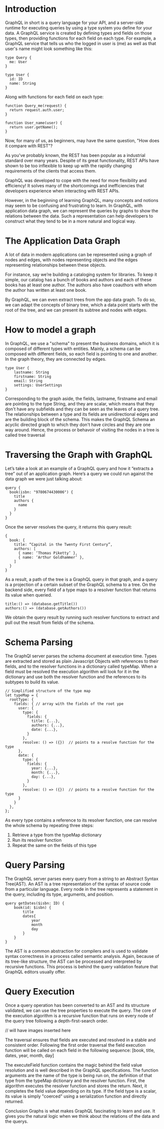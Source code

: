 # Introduction
GraphQL in short is a query language for your API, and a server-side runtime for executing queries by using a type system you define for your data. 
A GraphQL service is created by defining types and fields on those types, then providing functions for each field on each type. For example, a GraphQL service that tells us who the logged in user is (me) as well as that user's name might look something like this:
```
type Query {
  me: User
}

type User {
  id: ID
  name: String
}
```
Along with functions for each field on each type:
```
function Query_me(request) {
  return request.auth.user;
}

function User_name(user) {
  return user.getName();
}
```
Now, for many of us, as beginners, may have the same question, "How does it compare with REST"?

As you've probably known, the REST has been popular as a industrial standard over many years. Despite of its great functionality, REST APIs have shown to be too inflexible to keep up with the rapidly changing requirements of the clients that access them.

GraphQL was developed to cope with the need for more flexibility and efficiency! It solves many of the shortcomings and inefficiencies that developers experience when interacting with REST APIs.

However, in the beginning of learning GraphQL, many concepts and notions may seem to be confusing and frustrating to learn. In GraphQL, with application data graph, we can represent the queries by graphs to show the relations between the data. Such a representation can help developers to construct what they tend to be in a more natural and logical way. 

# The Application Data Graph
A lot of data in modern applications can be represented using a graph of nodes and edges, with nodes representing objects and the edges representing relationships between these objects.

For instance, say we’re building a cataloging system for libraries. To keep it simple, our catalog has a bunch of books and authors and each of these books has at least one author. The authors also have coauthors with whom the author has written at least one book.

By GraphQL, we can even extract trees from the app data graph. To do so, we can adapt the concepts of binary tree, which a data point starts with the root of the tree, and we can present its subtree and nodes with edges.

# How to model a graph 
In GraphQL, we use a "schema" to present the business domains, which it is composed of different types with entities. Mainly, a schema can be composed with different fields, so each field is pointing to one and another. In the graph theory, they are connected by edges.

```
type User {
    lastname: String
    firstname: String
    email: String
    settings: UserSettings
}
```

Corresponding to the graph aside, the fields, lastname, firstname and email are pointing to the type String, and they are scalar, which means that they don't have any subfields and they can be seen as the leaves of a query tree. The relationships between a type and its fields are unidirectional edges and are the building block of the schema. This makes the GraphQL Schema an acyclic directed graph to which they don't have circles and they are one way around. Hence, the process or behavoir of visiting the nodes in a tree is called tree traversal

# Traversing the Graph with GraphQL
Let’s take a look at an example of a GraphQL query and how it “extracts a tree” out of an application graph. Here’s a query we could run against the data graph we were just talking about:
```
query {
  book(isbn: "9780674430006") {
    title 
    authors {
      name
    }
  }
}
```
Once the server resolves the query, it returns this query result:
```
{
  book: {
    title: “Capital in the Twenty First Century”,
    authors: [
      { name: ‘Thomas Piketty’ },
      { name: ‘Arthur Goldhammer’ },
    ]
  }
}
```
As a result, a path of the tree is a GraphQL query in that graph, and a query is a projection of a certain subset of the GraphQL schema to a tree. On the backend side, every field of a type maps to a resolver function that returns its value when queried.

```
title:() => (database.getTitle())
authors:() => (database.getAuthors())
```
We obtain the query result by running such resolver functions to extract and pull out the result from fields of the schema.

# Schema Parsing
The GraphQl server parses the schema document at execution time. Types are extracted and stored as plain Javascript Objects with references to their fields, and to the resolver functions in a dictionary called typeMap. When a field must be resolved the execution algorithm will look for it in the dictionary and use both the resolver function and the references to its subtypes to build its value.

```
// Simplified structure of the type map
let typeMap = {
  rootType: {
    fields: { // array with the fields of the root ype
      user: {
        type: {
          fields: {
            title: {...},
            authors: {...},
            date: {...},
          }
        },
        resolve: () => ({})  // points to a resolve function for the type
      },
      date: {
        type: {
          fields: {
            year: {...},
            month: {...},
            day: {...},
          }
        },
        resolve: () => ({})  // points to a resolve function for the type
      }
    }
  },
};
```

As every type contains a reference to its resolver function, one can resolve the whole schema by repeating three steps:

1. Retrieve a type from the typeMap dictionary
2. Run its resolver function
3. Repeat the same on the fields of this type

# Query Parsing
The GraphQL server parses every query from a string to an Abstract Syntax Tree(AST). An AST is a tree representation of the syntax of source code from a particular language. Every node in the tree represents a statement in the query, including its type, arguments, and position.

```
query getDates($isbn: ID) {
    book(id: $isbn) {
        title
        dates{
            year
            month
            day
        }
    }
}
```
The AST is a common abstraction for compilers and is used to validate syntax correctness in a process called semantic analysis. Again, because of its tree-like structure, the AST can be processed and interpreted by recursive functions. This process is behind the query validation feature that GraphQL editors usually offer.

# Query Execution
Once a query operation has been converted to an AST and its structure validated, we can use the tree properties to execute the query. The core of the execution algorithm is a recursive function that runs on every node of the query tree following a depth-first-search order.

// will have images inserted here

The traversal ensures that fields are executed and resolved in a stable and consistent order. Following the first order traversal the field execution function will be called on each field in the following sequence:
[book, title, dates, year, month, day]

The executeField function contains the magic behind the field value resolution and is well described in the GraphQL specifications. The function arguments are the name of the type is being run on, the definition of that type from the typeMap dictionary and the resolver function. First, the algorithm executes the resolver function and stores the return. Next, it completes the field value depending on its type. If the field type is a scalar, its value is simply "coerced" using a serialization function and directly returned.

Conclusion
Graphs is what makes GraphQL fascinating to learn and use. It gives you the natural logic when we think about the relations of the data and the querys.
